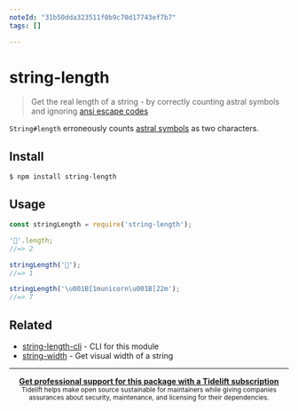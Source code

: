 ```yaml
---
noteId: "31b50dda323511f0b9c70d17743ef7b7"
tags: []

---
```


# string-length

> Get the real length of a string - by correctly counting astral symbols and ignoring [ansi escape codes](https://github.com/sindresorhus/strip-ansi)

`String#length` erroneously counts [astral symbols](https://web.archive.org/web/20150721114550/http://www.tlg.uci.edu/~opoudjis/unicode/unicode_astral.html) as two characters.

## Install

```
$ npm install string-length
```

## Usage

```js
const stringLength = require('string-length');

'🐴'.length;
//=> 2

stringLength('🐴');
//=> 1

stringLength('\u001B[1municorn\u001B[22m');
//=> 7
```

## Related

- [string-length-cli](https://github.com/LitoMore/string-length-cli) - CLI for this module
- [string-width](https://github.com/sindresorhus/string-width) - Get visual width of a string

---

<div align="center">
	<b>
		<a href="https://tidelift.com/subscription/pkg/npm-string-length?utm_source=npm-string-length&utm_medium=referral&utm_campaign=readme">Get professional support for this package with a Tidelift subscription</a>
	</b>
	<br>
	<sub>
		Tidelift helps make open source sustainable for maintainers while giving companies<br>assurances about security, maintenance, and licensing for their dependencies.
	</sub>
</div>
